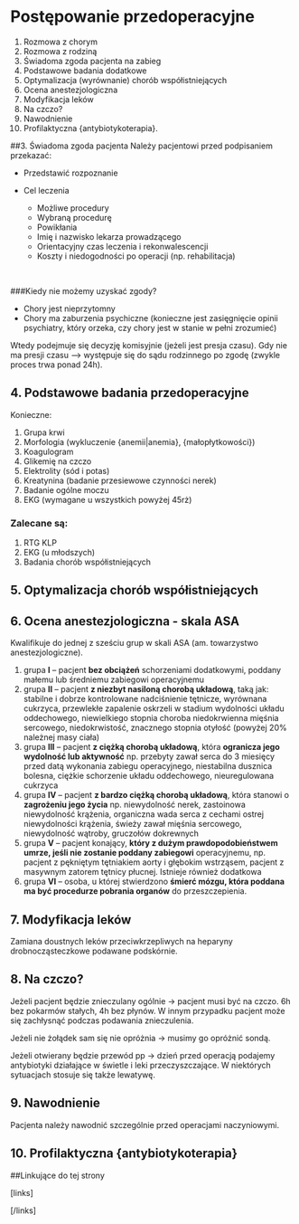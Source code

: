 # Postępowanie przedoperacyjne

1. Rozmowa z chorym
2. Rozmowa z rodziną
3. Świadoma zgoda pacjenta na zabieg
4. Podstawowe badania dodatkowe
5. Optymalizacja (wyrównanie) chorób współistniejących
6. Ocena anestezjologiczna
7. Modyfikacja leków
8. Na czczo?
9. Nawodnienie
10. Profilaktyczna {antybiotykoterapia}.





##3. Świadoma zgoda pacjenta
Należy pacjentowi przed podpisaniem przekazać:
-  Przedstawić rozpoznanie
-  Cel leczenia
   - Możliwe procedury
   - Wybraną procedurę
   - Powikłania
   - Imię i nazwisko lekarza prowadzącego
   - Orientacyjny czas leczenia i rekonwalescencji
   - Koszty i niedogodności po operacji (np. rehabilitacja)

   ​


###Kiedy nie możemy uzyskać zgody?
- Chory jest nieprzytomny
- Chory ma zaburzenia psychiczne (konieczne jest zasięgnięcie opinii psychiatry, który orzeka, czy chory jest w stanie w pełni zrozumieć)

Wtedy podejmuje się decyzję komisyjnie (jeżeli jest presja czasu). Gdy nie ma presji czasu --> występuje się do sądu rodzinnego po zgodę (zwykle proces trwa ponad 24h).



## 4. Podstawowe badania przedoperacyjne

Konieczne:

1. Grupa krwi
2. Morfologia (wykluczenie {anemii|anemia}, {małopłytkowości})
3. Koagulogram
4. Glikemię na czczo
5. Elektrolity (sód i potas)
6. Kreatynina (badanie przesiewowe czynności nerek)
7. Badanie ogólne moczu
8. EKG (wymagane u wszystkich powyżej 45rż)





### Zalecane są:

1. RTG KLP
2. EKG (u młodszych)
3. Badania chorób współistniejących





## 5. Optymalizacja chorób współistniejących



## 6. Ocena anestezjologiczna - skala ASA

Kwalifikuje do jednej z sześciu grup w skali ASA (am. towarzystwo anestezjologiczne).

1. grupa **I** – pacjent **bez obciążeń** schorzeniami dodatkowymi, poddany małemu lub średniemu zabiegowi operacyjnemu
2. grupa **II** – pacjent **z niezbyt nasiloną chorobą układową**, taką jak: stabilne i dobrze kontrolowane nadciśnienie tętnicze, wyrównana cukrzyca, przewlekłe zapalenie oskrzeli w stadium wydolności układu oddechowego, niewielkiego stopnia choroba niedokrwienna mięśnia sercowego, niedokrwistość, znacznego stopnia otyłość (powyżej 20% należnej masy ciała)
3. grupa **III** – pacjent **z ciężką chorobą układową**, która **ogranicza jego wydolność lub aktywność** np. przebyty zawał serca do 3 miesięcy przed datą wykonania zabiegu operacyjnego, niestabilna dusznica bolesna, ciężkie schorzenie układu oddechowego, nieuregulowana cukrzyca
4. grupa **IV** – pacjent **z bardzo ciężką chorobą układową**, która stanowi o **zagrożeniu jego życia** np. niewydolność nerek, zastoinowa niewydolność krążenia, organiczna wada serca z cechami ostrej niewydolności krążenia, świeży zawał mięśnia sercowego, niewydolność wątroby, gruczołów dokrewnych
5. grupa **V** – pacjent konający, **który z dużym prawdopodobieństwem umrze, jeśli nie zostanie poddany zabiegowi** operacyjnemu, np. pacjent z pękniętym tętniakiem aorty i głębokim wstrząsem, pacjent z masywnym zatorem tętnicy płucnej. Istnieje również dodatkowa
6. grupa **VI** – osoba, u której stwierdzono **śmierć mózgu, która poddana ma być procedurze pobrania organów** do przeszczepienia.



## 7. Modyfikacja leków

Zamiana doustnych leków przeciwkrzepliwych na heparyny drobnocząsteczkowe podawane podskórnie.



## 8. Na czczo?

Jeżeli pacjent będzie znieczulany ogólnie → pacjent musi być na czczo. 6h bez pokarmów stałych, 4h bez płynów. W innym przypadku pacjent może się zachłysnąć podczas podawania znieczulenia.

Jeżeli nie żołądek sam się nie opróżnia → musimy go opróżnić sondą.

Jeżeli otwierany będzie przewód pp → dzień przed operacją podajemy antybiotyki działające w świetle i leki przeczyszczające. W niektórych sytuacjach stosuje się także lewatywę.



## 9. Nawodnienie

Pacjenta należy nawodnić szczególnie przed operacjami naczyniowymi.



## 10. Profilaktyczna {antybiotykoterapia}



##Linkujące do tej strony

[links]


[/links]

